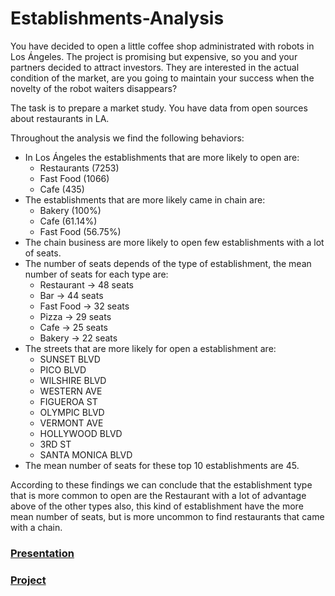 # Establishments-Analysis
You have decided to open a little coffee shop administrated with robots in Los Ángeles. The project is promising but expensive, so you and your partners decided to attract investors. They are interested in the actual condition of the market, are you going to maintain your success when the novelty of the robot waiters disappears?

The task is to prepare a market study. You have data from open sources about restaurants in LA. 

Throughout the analysis we find the following behaviors:

* In Los Ángeles the establishments that are more likely to open are:
    * Restaurants (7253)
    * Fast Food (1066)
    * Cafe (435)
* The establishments that are more likely came in chain are:
    * Bakery (100%)
    * Cafe (61.14%)
    * Fast Food (56.75%)
* The chain business are more likely to open few establishments with a lot of seats. 
* The number of seats depends of the type of establishment, the mean number of seats for each type are: 
    * Restaurant -> 48 seats
    * Bar -> 44 seats
    * Fast Food -> 32 seats
    * Pizza -> 29 seats
    * Cafe -> 25 seats
    * Bakery -> 22 seats
* The streets that are more likely for open a establishment are: 
    * SUNSET BLVD
    * PICO BLVD
    * WILSHIRE BLVD
    * WESTERN AVE
    * FIGUEROA ST
    * OLYMPIC BLVD
    * VERMONT AVE
    * HOLLYWOOD BLVD
    * 3RD ST
    * SANTA MONICA BLVD
* The mean number of seats for these top 10 establishments are 45.

According to these findings we can conclude that the establishment type that is more common to open are the Restaurant with a lot of advantage above of the other types also, this kind of establishment have the more mean number of seats, but is more uncommon to find restaurants that came with a chain.

### [Presentation](https://github.com/PPJQ/Establishments-Analysis/blob/main/presentation/Restaurants%20Analysis.pdf)
### [Project](https://github.com/PPJQ/Establishments-Analysis/blob/main/Sprint10.ipynb)
